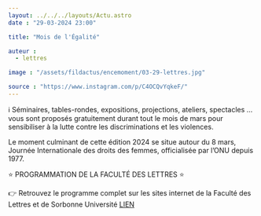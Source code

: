 ```yaml
---
layout: ../../../layouts/Actu.astro
date : "29-03-2024 23:00"

title: "Mois de l'Égalité"

auteur :
  - lettres

image : "/assets/fildactus/encemoment/03-29-lettres.jpg"

source : "https://www.instagram.com/p/C4OCQvYqkeF/"
---
```


ℹ️ Séminaires, tables-rondes, expositions, projections, ateliers, spectacles … vous sont proposés gratuitement durant tout le mois de mars pour sensibiliser à la lutte contre les discriminations et les violences.

Le moment culminant de cette édition 2024 se situe autour du 8 mars, Journée Internationale des droits des femmes, officialisée par l’ONU depuis 1977.

⭐ PROGRAMMATION DE LA FACULTÉ DES LETTRES ⭐

👉 Retrouvez le programme complet sur les sites internet de la Faculté des Lettres et de Sorbonne Université [LIEN](https://lettres.sorbonne-universite.fr/actualites/mois-egalite-2024)